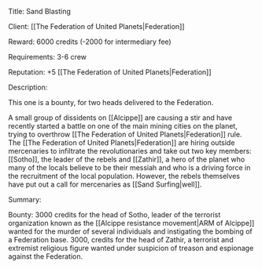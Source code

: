 Title: Sand Blasting

Client: [[The Federation of United Planets|Federation]]

Reward: 6000 credits (-2000 for intermediary fee)

Requirements: 3-6 crew

Reputation: +5 [[The Federation of United Planets|Federation]]

Description:

This one is a bounty, for two heads delivered to the Federation. 

A small group of dissidents on [[Alcippe]] are causing a stir and have recently started a battle on one of the main mining cities on the planet, trying to overthrow [[The Federation of United Planets|Federation]] rule. The [[The Federation of United Planets|Federation]] are hiring outside mercenaries to infiltrate the revolutionaries and take out two key members: [[Sotho]], the leader of the rebels and [[Zathir]], a hero of the planet who many of the locals believe to be their messiah and who is a driving force in the recruitment of the local population. However, the rebels themselves have put out a call for mercenaries as [[Sand Surfing|well]].

Summary:

Bounty: 
3000 credits for the head of Sotho,  leader of the terrorist organization known as the [[Alcippe resistance movement|ARM of Alcippe]] wanted for the murder of several individuals and instigating the bombing of a Federation base.
3000, credits for the head of Zathir, a terrorist and extremist religious figure wanted under suspicion of treason and espionage against the Federation.